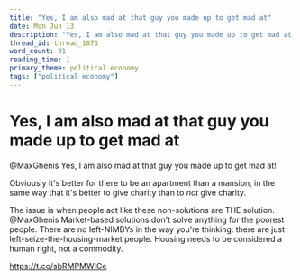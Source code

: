 ```yaml
---
title: "Yes, I am also mad at that guy you made up to get mad at"
date: Mon Jun 13
description: "Yes, I am also mad at that guy you made up to get mad at!"
thread_id: thread_1073
word_count: 91
reading_time: 1
primary_theme: political economy
tags: ["political economy"]
---
```


# Yes, I am also mad at that guy you made up to get mad at

@MaxGhenis Yes, I am also mad at that guy you made up to get mad at!

Obviously it's better for there to be an apartment than a mansion, in the same way that it's better to give charity than to *not* give charity.

The issue is when people act like these non-solutions are THE solution. @MaxGhenis Market-based solutions don't solve anything for the poorest people. There are no left-NIMBYs in the way you're thinking: there are just left-seize-the-housing-market people. Housing needs to be considered a human right, not a commodity.

https://t.co/sbRMPMWICe